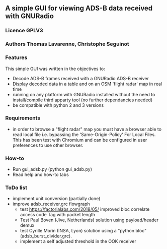 ## A simple GUI for viewing ADS-B data received with GNURadio

### Licence GPLV3

### Authors Thomas Lavarenne, Christophe Seguinot

### Features
This simple GUI was written in the objectives to: 
- Decode ADS-B frames received with a GNURadio ADS-B receiver
- Display decoded data in a table and on an OSM 'flight radar' map in real time
- running on any platform with GNURadio installed without the need to install/compile third apparty tool (no further dependancies needed)
- be compatible with python 2 and 3 versions
### Requirements
- in order to browse a "flight radar" map you must have a browser able to read local file i.e. bypassing the 'Same-Origin-Policy' For Local Files. This has been test with Chromium and can be configured in user preferences to use other browser.

### How-to
- Run gui_adsb.py (python gui_adsb.py)
- Read help and how-to tabs

### ToDo list
- implement unit conversion (partially done)
- improve adsb_receiver.grc flowgraph
  - test https://factorialabs.com/2018/05/ improved bloc correlate access code Tag with packet length
  - Test Paul Boven (Jive, Netherlands) solution using payload/header demux
  * test Cyrille Morin (INSA, Lyon) solution using a  "python bloc" (adsb_burst_divider.grc).
  * implement a self adjusted threshold in the OOK receiver
